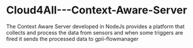 Cloud4All---Context-Aware-Server
================================

The Context Aware Server developed in NodeJs provides a platform that collects and process the data from sensors and when some triggers are fired it sends the processed data to gpii-flowmanager
